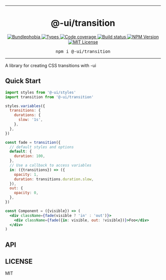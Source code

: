 <hr>
<div align="center">
  <h1 align="center">
    @-ui/transition
  </h1>
</div>

<p align="center">
  <a href="https://bundlephobia.com/result?p=@-ui/transition">
    <img alt="Bundlephobia" src="https://img.shields.io/bundlephobia/minzip/@-ui/transition?style=for-the-badge&labelColor=24292e">
  </a>
  <a aria-label="Types" href="https://www.npmjs.com/package/@-ui/transition">
    <img alt="Types" src="https://img.shields.io/npm/types/@-ui/transition?style=for-the-badge&labelColor=24292e">
  </a>
  <a aria-label="Code coverage report" href="https://codecov.io/gh/dash-ui/transition">
    <img alt="Code coverage" src="https://img.shields.io/codecov/c/gh/dash-ui/transition?style=for-the-badge&labelColor=24292e">
  </a>
  <a aria-label="Build status" href="https://travis-ci.org/dash-ui/transition">
    <img alt="Build status" src="https://img.shields.io/travis/dash-ui/transition?style=for-the-badge&labelColor=24292e">
  </a>
  <a aria-label="NPM version" href="https://www.npmjs.com/package/@-ui/transition">
    <img alt="NPM Version" src="https://img.shields.io/npm/v/@-ui/transition?style=for-the-badge&labelColor=24292e">
  </a>
  <a aria-label="License" href="https://jaredlunde.mit-license.org/">
    <img alt="MIT License" src="https://img.shields.io/npm/l/@-ui/transition?style=for-the-badge&labelColor=24292e">
  </a>
</p>

<pre align="center">npm i @-ui/transition</pre>
<hr>

A library for creating CSS transitions with -ui

## Quick Start

```jsx harmony
import styles from '@-ui/styles'
import transition from '@-ui/transition'

styles.variables({
  transitions: {
    durations: {
      slow: '1s',
    },
  },
})

const fade = transition({
  // default styles and options
  default: {
    duration: 100,
  },
  // Use a callback to access variables
  in: ({transitions}) => ({
    opacity: 1,
    duration: transitions.duration.slow,
  }),
  out: {
    opacity: 0,
  },
})

const Component = ({visible}) => (
  <div className={fade(visible ? 'in' : 'out')}>
    <div className={fade({in: visible, out: !visible})}>Foo</div>
  </div>
)
```

## API

## LICENSE

MIT
